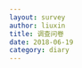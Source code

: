 ```yaml
---
layout: survey
author: liuxin
title: 调查问卷 
date: 2018-06-19
category: diary
---
```


<script type='text/javascript' src='https://www.wjx.cn/handler/jqemed.ashx?activity=25254053></script>